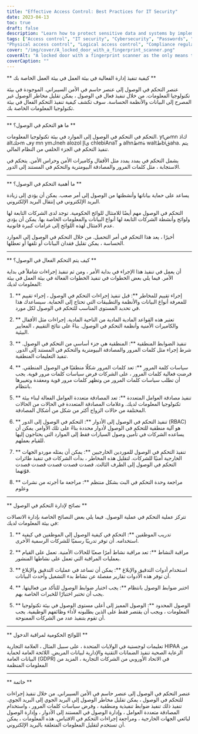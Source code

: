```yaml
---
title: "Effective Access Control: Best Practices for IT Security"
date: 2023-04-13
toc: true
draft: false
description: "Learn how to protect sensitive data and systems by implementing effective access control measures for your IT environment."
tags: ["Access control", "IT security", "Cybersecurity", "Passwords", "Biometric authentication", "Role-based access control", "Multi-factor authentication", "Data protection", "Risk assessment", "Employee training", "Auditing tools", "Reporting tools", "Penetration testing", "Vulnerability assessment",
"Physical access control", "Logical access control", "Compliance regulations", "HIPAA", "GDPR"]
cover: "/img/cover/A_locked_door_with_a_fingerprint_scanner.png"
coverAlt: "A locked door with a fingerprint scanner as the only means to gain entry."
coverCaption: ""
---
```


 ** كيفية تنفيذ إدارة الفعالية في بيئة العمل في بيئة العمل الخاصة بك **  عنصر التحكم في الوصول إلى عنصر حاسم في الأمن السيبراني. الموجودة في بيئة تكنولوجيا المعلومات. من خلال تنفيذ فعال في الوصول ، يمكن تقليل مخاطر الوصول غير المصرح إلى البيانات والأنظمة الحساسة. سوف تكشف كيفية تنفيذ التحكم الفعال في بيئة تكنولوجيا المعلومات الخاصة بك.  ______  ** ما هو التحكم في الوصول؟ **  التحكم في التحكم في الوصول إلى الموارد في بيئة تكنولوجيا المعلومات. ytضmn ذlك altحكm فy mn ymكneh alozol إlى chlebiAnaT و alhnظmة waltطbiقaha. يتم تنفيذ التحكم في الجزء الخلفي من النظام المالي.  يشمل التحكم في يمدد يمدد مثل الأقفال وكاميرات الأمن وحراس الأمن. يتحكم في الاستجابة ، مثل كلمات المرور والمصادقة البيومترية والتحكم في المستند إلى الدور.  ______  ** ما أهمية التحكم في الوصول؟ **  يساعد على حماية بياناتها وأنشطتها من الوصول إلى أمر صعب. يمكن أن يؤدي إلى زيادة البريد الإلكتروني في إنتقال البريد الإلكتروني.  التحكم في الوصول مهم أيضًا للامتثال للوائح الحكومية. توجد لدى الشركات التابعة لها ولوائح وأنشطة الشركات التابعة لها أنواع البيانات والمعلومات الخاصة بها. يمكن أن يؤدي عدم الامتثال لهذه اللوائح إلى غرامات كبيرة قانونية.  أخيرًا ، يعد هذا التحكم في أمر التحميل. من خلال التحكم في الوصول إلى الموارد الحساسة ، يمكن تقليل فقدان البيانات أو تلفها أو تعطلها.  ______  ** كيف يتم التحكم الفعال في الوصول؟ **  أن يعمل في تنفيذ هذا الإجراء في بداية الأمر ، ومن ثم تنفيذ إجراءات شاملاً في بداية الأمر. فيما يلي بعض الخطوات في تنفيذ الخطوات الفعالة في بيئة العمل في بيئة المعلومات لديك:  1. ** إجراء تقييم للمخاطر **: قبل تنفيذ إجراءات التحكم في الوصول ، إجراء تقييم للمعرفة أنواع البيانات والأنظمة والتطبيقات التي تحتاج إلى الحماية. سيساعدك هذا في تحديد المستوى المناسب للتحكم في الوصول لكل مورد.  2. ** تعتبر هذه القواعد المادية المادية من الناحية المادية. إجراءات مثل الأقفال والكاميرات الأمنية وأنظمة التحكم في الوصول. بناءً على نتائج التقييم ، المعايير البيئية.  3. ** تنفيذ الضوابط المنطقية **: المنطقية هي جزء أساسي من التحكم في الوصول. شرط إجراء مثل كلمات المرور والمصادقة البيومترية والتحكم في المستند إلى الدور. تنفيذ التعليمات المنطقية.  4. ** سياسات كلمة المرور **: تعد كلمات المرور شكلًا منطقيًا في الوصول المنطقي. فرضت فعالية كلمات المرور ، على الشركات فرض سياسات كلمات مرور قوية. يجب أن تطلب سياسات كلمات المرور من وتظهر كلمات مرور قوية ومعقدة وتغييرها بانتظام.  5. ** تنفيذ مصادقة العوامل المتعددة **: تعد المصادقة متعددة العوامل الفعالة لبناء بيئة تكنولوجيا المعلومات لديك. وعلامات المصادقة المتعددة في الحالات من الحالات المختلفة من حالات الزواج أكثر من شكل من أشكال المصادقة.  6. ** تنفيذ التحكم في الوصول إلى الأدوار **: التحكم في الوصول إلى الدور (RBAC) هو آلية منطقية للتحكم في الوصول لأدوار محددة بناءً على تلك الأوامر. يمكن أن يساعده الشركات في تأمين وصول السيارات فقط إلى الموارد التي يحتاجون إليها للقيام بعملهم.  7. ** تنفيذ التحكم في الوصول للموردين الخارجيين **: يمكن أن يمثله موردو الجهات الخارجية أمنيًا للشركات. لتقليل هذه المخاطر ، بدأت الشركات في تنفيذ طائرات التحكم في الوصول إلى الطرف الثالث. قصدت قصدت قصدت قصدت قصدت قوّتهما.  8. ** مراجعة وحدة التحكم في البث بشكل منتظم **: مراجعة ما أجرته من نشرات وعلوم  ______  ** نصائح لإدارة التحكم في الوصول **  تتركز عملية التحكم في عملية الوصول. فيما يلي بعض النصائح الخاصة بإدارة الاتصالات في بيئة المعلومات لديك:  1. ** تدريب الموظفين **: التحكم في كيفية الوصول إلى الموظفين في كيفية استخدامه. أن توفر تدريبًا رسميًا للشركات الرسمية الأخرى.  2. ** مراقبة النشاط **: تعد مراقبة نشاط أمرًا صعبًا للحالات الأمنية. تعمل على القيام بعمليات المراقبة التي تعمل على نشاطها المنشور.  3. ** استخدام أدوات التدقيق والإبلاغ **: يمكن أن تساعد في عمليات التدقيق والإبلاغ أن توفر هذه الأدوات تقارير مفصلة عن نشاط بدء التشغيل وأحدث البيانات.  4. ** اختبر ضوابط الوصول بانتظام **: يجب اختبار ضوابط الوصول للتأكد من فعاليتها. يجب أن تختبر اختبارًا للخبرات الخاصة بهم.  5. ** الوصول المحدود **: الوصول المميز إلى أعلى مستوى الوصول في بيئة تكنولوجيا المعلومات ، ويجب أن يقتصر فقط على الذين يطلبونه لأداء وظائفهم الوظيفية. يجب أن تقوم بتنفيذ عدد من الشركات الممنوحة.  ______  ** اللوائح الحكومية لمراقبة الدخول **  تعليمات لوجستية في الولايات المتحدة ، على سبيل المثال ، العلامة التجارية HIPAA من الرعاية الصحية تنفيذ الضمانات التقنية والإدارية لبيانات المريض. اللائحة العامة لحماية البيانات العامة (GDPR) في الاتحاد الأوروبي من الشركات التجارية ، المزيد من المعلومات المنظمة  ______  ** خاتمة **  عنصر التحكم في الوصول إلى عنصر حاسم في الأمن السيبراني. من خلال تنفيذ إجراءات للتحكم في الوصول ، يمكن تقليل مخاطر الوصول إلى البريد الجوي إلى البريد الجوي. تنفيذ ذلك تنفيذ ضوابط تنفيذية ومنطقية ، وفرض سياسات كلمات المرور ، واستخدام المصادقة متعددة العوامل ، وإدارة الوصول في المستند إلى الأدوار ، وإدارة الوصول لبائعي الجهات الخارجية ، ومراجعة إجراءات التحكم في الاقتباس. هذه المعلومات ، يمكن أن تستخدم لتقليل المعلومات المتعلقة بالبريد الإلكتروني.